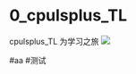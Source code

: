 # 0_cpulsplus_TL

cpulsplus_TL 为学习之旅
![](http://doc.feijianshen.com/uploads/201810/cplusplussz/attach_1560974ff5ce3699.png)

#aa
#测试